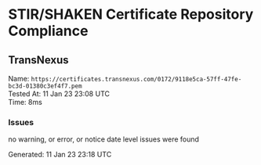 # STIR/SHAKEN Certificate Repository Compliance

## TransNexus

Name: `https://certificates.transnexus.com/0172/9118e5ca-57ff-47fe-bc3d-01380c3ef4f7.pem`\
Tested At: 11 Jan 23 23:08 UTC\
Time: 8ms

### Issues

no warning, or error, or notice date level issues were found

Generated: 11 Jan 23 23:18 UTC